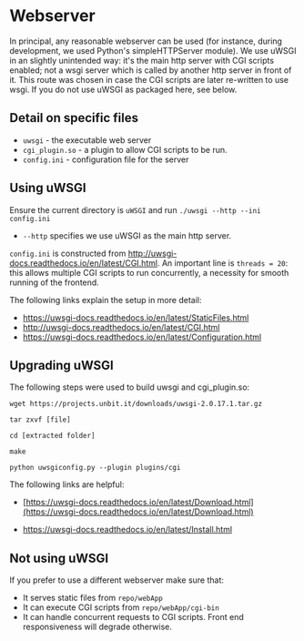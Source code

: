 # Webserver

In principal, any reasonable webserver can be used (for instance, during development, we used Python's simpleHTTPServer module).  We use uWSGI in an slightly unintended way: it's the main http server with CGI scripts enabled; not a wsgi server which is called by another http server in front of it.  This route was chosen in case the CGI scripts are later re-written to use wsgi.  If you do not use uWSGI as packaged here, see below.

## Detail on specific files

* `uwsgi` - the executable web server
* `cgi_plugin.so` - a plugin to allow CGI scripts to be run.
* `config.ini` - configuration file for the server

## Using uWSGI

Ensure the current directory is `uWSGI` and run `./uwsgi --http --ini config.ini`

* `--http` specifies we use uWSGI as the main http server.

`config.ini` is constructed from <http://uwsgi-docs.readthedocs.io/en/latest/CGI.html>.  An important line is `threads = 20`: this allows multiple CGI scripts to run concurrently, a necessity for smooth running of the frontend.

The following links explain the setup in more detail:

* <https://uwsgi-docs.readthedocs.io/en/latest/StaticFiles.html>
* <http://uwsgi-docs.readthedocs.io/en/latest/CGI.html>
* <https://uwsgi-docs.readthedocs.io/en/latest/Configuration.html>

## Upgrading uWSGI

The following steps were used to build uwsgi and cgi_plugin.so:

`wget https://projects.unbit.it/downloads/uwsgi-2.0.17.1.tar.gz`

`tar zxvf [file]`

`cd [extracted folder]`

`make`

`python uwsgiconfig.py --plugin plugins/cgi`

The following links are helpful:

* [https://uwsgi-docs.readthedocs.io/en/latest/Download.html](https://uwsgi-docs.readthedocs.io/en/latest/Download.html)

* <https://uwsgi-docs.readthedocs.io/en/latest/Install.html>

## Not using uWSGI

If you prefer to use a different webserver make sure that:

* It serves static files from `repo/webApp`
* It can execute CGI scripts from `repo/webApp/cgi-bin`
* It can handle concurrent requests to CGI scripts.  Front end responsiveness will degrade otherwise.